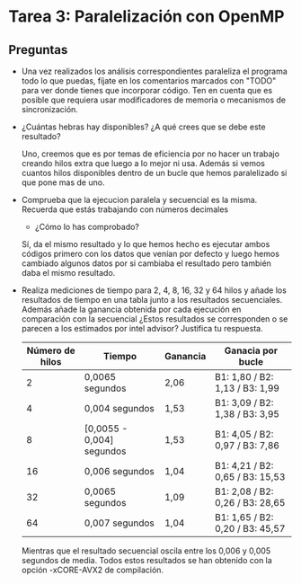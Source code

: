 # Tarea 3: Paralelización con OpenMP

## Preguntas
* Una vez realizados los análisis correspondientes paraleliza el programa todo lo que puedas, fíjate en los comentarios marcados con "TODO" para ver donde tienes que incorporar código. Ten en cuenta que es posible que requiera usar modificadores de memoria o mecanismos de sincronización.

* ¿Cuántas hebras hay disponibles? ¿A qué crees que se debe este resultado?
   
   Uno, creemos que es por temas de eficiencia por no hacer un trabajo creando hilos extra que luego a lo mejor ni usa. Además si vemos cuantos hilos          disponibles dentro de un bucle que hemos paralelizado si que pone mas de uno.

* Comprueba que la ejecucion paralela y secuencial es la misma. Recuerda que estás trabajando con números decimales
    * ¿Cómo lo has comprobado?
    
    Sí, da el mismo resultado y lo que hemos hecho es ejecutar ambos códigos primero con los datos que venían por defecto y luego hemos cambiado algunos
    datos por si cambiaba el resultado pero también daba el mismo resultado.

* Realiza mediciones de tiempo para 2, 4, 8, 16, 32 y 64 hilos y añade los resultados de tiempo en una tabla junto a los resultados secuenciales. Además añade la ganancia obtenida por cada ejecución en comparación con la secuencial ¿Estos resultados se corresponden o se parecen a los estimados por intel advisor? Justifica tu respuesta.

    | Número de hilos | Tiempo | Ganancia | Ganacia por bucle |
    |--| -- | -- | -- |
    |2|0,0065 segundos|2,06|B1: 1,80 / B2: 1,13 / B3: 1,99|
    |4|0,004 segundos|1,53|B1: 3,09 / B2: 1,38 / B3: 3,95|
    |8|[0,0055 - 0,004] segundos|1,53|B1: 4,05 / B2: 0,97 / B3: 7,86|
    |16|0,006 segundos|1,04|B1: 4,21 / B2: 0,65 / B3: 15,53|
    |32|0,0065 segundos|1,09|B1: 2,08 / B2: 0,26 / B3: 28,65|
    |64|0,007 segundos|1,04|B1: 1,65 / B2: 0,20 / B3: 45,57|
    
    Mientras que el resultado secuencial oscila entre los 0,006 y 0,005 segundos de media. Todos estos resultados se han obtenido con la opción -xCORE-AVX2     de compilación.

